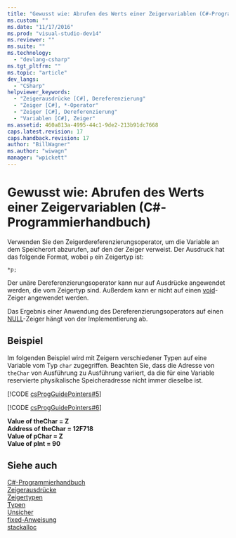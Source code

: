 ```yaml
---
title: "Gewusst wie: Abrufen des Werts einer Zeigervariablen (C#-Programmierhandbuch) | Microsoft Docs"
ms.custom: ""
ms.date: "11/17/2016"
ms.prod: "visual-studio-dev14"
ms.reviewer: ""
ms.suite: ""
ms.technology: 
  - "devlang-csharp"
ms.tgt_pltfrm: ""
ms.topic: "article"
dev_langs: 
  - "CSharp"
helpviewer_keywords: 
  - "Zeigerausdrücke [C#], Dereferenzierung"
  - "Zeiger [C#], *-Operator"
  - "Zeiger [C#], Dereferenzierung"
  - "Variablen [C#], Zeiger"
ms.assetid: 460a813a-4995-44c1-9de2-213b91dc7668
caps.latest.revision: 17
caps.handback.revision: 17
author: "BillWagner"
ms.author: "wiwagn"
manager: "wpickett"
---
```

# Gewusst wie: Abrufen des Werts einer Zeigervariablen (C#-Programmierhandbuch)
Verwenden Sie den Zeigerdereferenzierungsoperator, um die Variable an dem Speicherort abzurufen, auf den der Zeiger verweist.  Der Ausdruck hat das folgende Format, wobei  `p` ein Zeigertyp ist:  
  
```  
*p;  
```  
  
 Der unäre Dereferenzierungsoperator kann nur auf Ausdrücke angewendet werden, die vom Zeigertyp sind.  Außerdem kann er nicht auf einen [void](../../../csharp/language-reference/keywords/void.md)\-Zeiger angewendet werden.  
  
 Das Ergebnis einer Anwendung des Dereferenzierungsoperators auf einen [NULL](../../../csharp/language-reference/keywords/null.md)\-Zeiger hängt von der Implementierung ab.  
  
## Beispiel  
 Im folgenden Beispiel wird mit Zeigern verschiedener Typen auf eine Variable vom Typ `char` zugegriffen.  Beachten Sie, dass die Adresse von `theChar` von Ausführung zu Ausführung variiert, da die für eine Variable reservierte physikalische Speicheradresse nicht immer dieselbe ist.  
  
 [!CODE [csProgGuidePointers#5](../CodeSnippet/VS_Snippets_VBCSharp/csProgGuidePointers#5)]  
  
 [!CODE [csProgGuidePointers#6](../CodeSnippet/VS_Snippets_VBCSharp/csProgGuidePointers#6)]  
  
  **Value of theChar \= Z**   
**Address of theChar \= 12F718**  
**Value of pChar \= Z**   
**Value of pInt \= 90**    
## Siehe auch  
 [C\#\-Programmierhandbuch](../../../csharp/programming-guide/index.md)   
 [Zeigerausdrücke](../../../csharp/programming-guide/unsafe-code-pointers/pointer-expressions.md)   
 [Zeigertypen](../../../csharp/programming-guide/unsafe-code-pointers/pointer-types.md)   
 [Typen](../../../csharp/language-reference/keywords/types.md)   
 [Unsicher](../../../csharp/language-reference/keywords/unsafe.md)   
 [fixed\-Anweisung](../../../csharp/language-reference/keywords/fixed-statement.md)   
 [stackalloc](../../../csharp/language-reference/keywords/stackalloc.md)